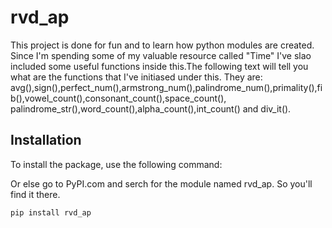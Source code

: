 # rvd_ap

This project is done for fun and to learn how python modules are created. Since I'm spending some of my valuable resource called "Time" 
I've slao included some useful functions inside this.The following text will tell you what are the functions that I've initiased under this.
They are: avg(),sign(),perfect_num(),armstrong_num(),palindrome_num(),primality(),fib(),vowel_count(),consonant_count(),space_count(),
palindrome_str(),word_count(),alpha_count(),int_count() and div_it().

## Installation

To install the package, use the following command:

Or else go to PyPI.com and serch for the module named rvd_ap. So you'll find it there.

```sh
pip install rvd_ap
